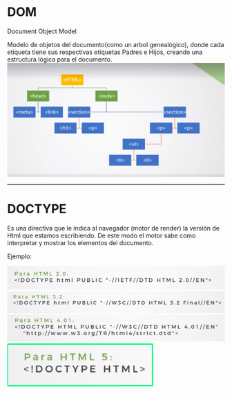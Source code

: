 # DOM
Document
Object
Model

Modelo de objetos del documento(como un arbol genealógico), donde cada etiqueta tiene sus respectivas etiquetas Padres e Hijos, creando una estructura lógica para el documento.
![DOM](DOM_1.png)

***
# DOCTYPE
Es una directiva que le indica al navegador (motor de render) la versión de Html que estamos escribiendo. De este modo el motor sabe como interpretar y mostrar los elementos del documento.

Ejemplo:

![Para Html 2.0:](Html_2.0.png)
![Para Html 2.0:](Html_3.2.png)
![Para Html 2.0:](Html_4.01.png)
![Para Html 2.0:](Html_5.png)

